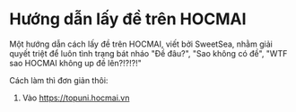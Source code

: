 # Hướng dẫn lấy đề trên HOCMAI
Một hướng dẫn cách lấy đề trên HOCMAI, viết bởi SweetSea, nhằm giải quyết triệt để luôn tình trạng bát nháo "Đề đâu?", "Sao không có đề", "WTF sao HOCMAI không up đề lên?!?!?!"

Cách làm thì đơn giản thôi:
1. Vào https://topuni.hocmai.vn